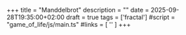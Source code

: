 +++
title = "Manddelbrot"
description = ""
date = 2025-09-28T19:35:00+02:00
draft = true
tags = ['fractal']
#script = "game_of_life/js/main.ts"
#links = [ '' ]
+++

